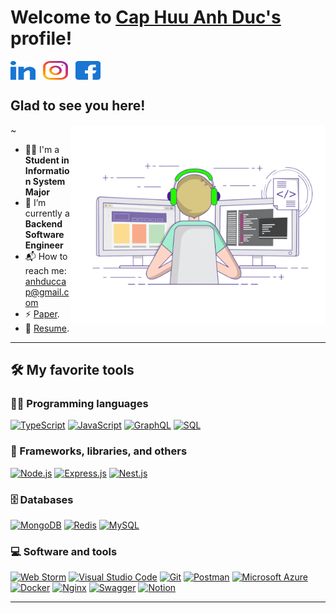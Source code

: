 # Welcome to [Cap Huu Anh Duc's](https://github.com/anhduccap) profile!

<a href="https://www.linkedin.com/in/anhduccap/" target="_blank"><img align="center" src="./images/linked-in-alt.svg" alt="aswin-barath" height="30" width="40" /></a>
&nbsp;
<a href="https://www.instagram.com/anhduc.cap/" target="_blank"><img align="center" src="./images/instagram.svg" alt="aswin_barath_" height="30" width="40" /></a>
&nbsp;
<a href="https://www.facebook.com/anhduc.cap/" target="_blank"><img align="center" src="./images/facebook.svg" alt="100011683902531e" height="30" width="40" /></a>
&nbsp;

## Glad to see you here! &nbsp;

<img align="right" alt="GIF" src="./images//coding.gif?raw=true" width="408" height="318" />~

-   👨‍🎓 I'm a **Student in Information System Major**
-   🔭 I’m currently a **Backend Software Engineer**
-   📬 How to reach me: [anhduccap@gmail.com](mailto:anhduccap@gmail.com)
-   ⚡ [Paper](https://scholarworks.bwise.kr/cau/handle/2019.sw.cau/59788?mode=full).
-   📝 [Resume](https://drive.google.com/file/d/10ErwVvjx1NfGhTtgsO1o3xpQ69uKRNj8/view?usp=drive_link).

---

## 🛠️ My favorite tools

### 👨‍💻 Programming languages

<p>
    <a href="#"><img alt="TypeScript" src="https://img.shields.io/badge/TypeScript-007ACC.svg?logo=typescript&logoColor=white"></a>
    <a href="#"><img alt="JavaScript" src="https://img.shields.io/badge/JavaScript-F7DF1E.svg?logo=javascript&logoColor=black"></a>
    <a href="#"><img alt="GraphQL" src="https://img.shields.io/badge/-GraphQL-E10098?logo=graphql&logoColor=white"></a>
    <a href="#"><img alt="SQL" src="https://custom-icon-badges.herokuapp.com/badge/SQL-025E8C.svg?logo=database&logoColor=white"></a>
</p>

### 🧰 Frameworks, libraries, and others

<p>
    <a href="#"><img alt="Node.js" src="https://img.shields.io/badge/Node.js-43853D.svg?logo=node.js&logoColor=white"></a>
    <a href="#"><img alt="Express.js" src="https://img.shields.io/badge/nestjs-%23E0234E.svg?logo=nestjs&logoColor=white"></a>
    <a href="#"><img alt="Nest.js" src="https://img.shields.io/badge/Express.js-404d59.svg?logo=express&logoColor=white"></a>
</p>

### 🗄️ Databases

<p>
    <a href="#"><img alt="MongoDB" src ="https://img.shields.io/badge/MongoDB-4ea94b.svg?logo=mongodb&logoColor=white"></a>
    <a href="#"><img alt="Redis" src="https://img.shields.io/badge/redis-%23DD0031.svg?&logo=redis&logoColor=white"></a>
    <a href="#"><img alt="MySQL" src="https://img.shields.io/badge/MySQL-00f.svg?logo=mysql&logoColor=white"></a>
</p>

### 💻 Software and tools

<p>
    <a href="#"><img alt="Web Storm" src="https://img.shields.io/badge/WebStorm-000000?logo=WebStorm&logoColor=white"></a>
    <a href="#"><img alt="Visual Studio Code" src="https://img.shields.io/badge/Visual%20Studio%20Code-0078d7.svg?logo=visual-studio-code&logoColor=white"></a>
    <a href="#"><img alt="Git" src="https://img.shields.io/badge/Git-F05033.svg?logo=git&logoColor=white"></a>
    <a href="#"><img alt="Postman" src="https://img.shields.io/badge/Postman-FF6C37?logo=postman&logoColor=white"></a>
    <a href="#"><img alt="Microsoft Azure" src="https://img.shields.io/badge/Microsoft_Azure-0089D6?logo=microsoft-azure&logoColor=white"></a>
    <a href="#"><img alt="Docker" src="https://img.shields.io/badge/docker-%230db7ed.svg?logo=docker&logoColor=white"></a>
    <a href="#"><img alt="Nginx" src="https://img.shields.io/badge/nginx-%23009639.svg?logo=nginx&logoColor=white"></a>
    <a href="#"><img alt="Swagger" src="https://img.shields.io/badge/-Swagger-%23Clojure?logo=swagger&logoColor=white"></a>
    <a href="#"><img alt="Notion" src="https://img.shields.io/badge/Notion-%23000000.svg?logo=notion&logoColor=white"></a>
</p>

---
